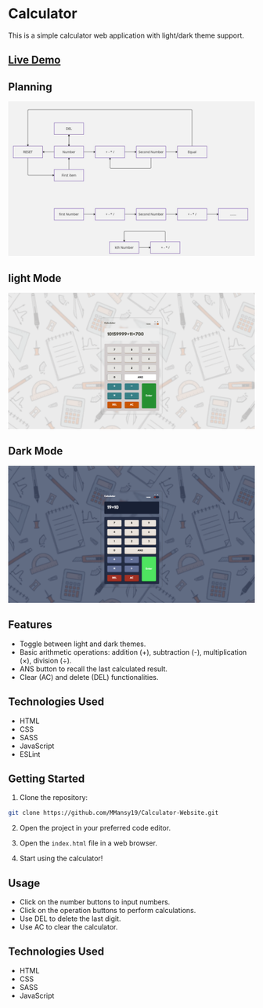 # Calculator

This is a simple calculator web application with light/dark theme support.

## [Live Demo](https://main--mansy-calculator.netlify.app/)

## Planning
![](assets/images/Planning.jpg)

## light Mode 
![](assets/images/1.png)

## Dark Mode 
![](assets/images/2.png)

## Features

- Toggle between light and dark themes.
- Basic arithmetic operations: addition (+), subtraction (-), multiplication (×), division (÷).
- ANS button to recall the last calculated result.
- Clear (AC) and delete (DEL) functionalities.

## Technologies Used

- HTML
- CSS
- SASS
- JavaScript
- ESLint

## Getting Started

1. Clone the repository:

```bash
git clone https://github.com/MMansy19/Calculator-Website.git
```

2. Open the project in your preferred code editor.

3. Open the `index.html` file in a web browser.

4. Start using the calculator!

## Usage

- Click on the number buttons to input numbers.
- Click on the operation buttons to perform calculations.
- Use DEL to delete the last digit.
- Use AC to clear the calculator.


## Technologies Used

- HTML
- CSS
- SASS
- JavaScript
